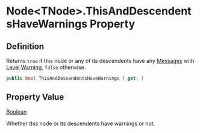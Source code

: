 # Node&lt;TNode&gt;.ThisAndDescendentsHaveWarnings Property
## Definition

Returns `true` if this node or any of its descendents have any [Messages](MrKWatkins.Ast.Message.md) with [Level](MrKWatkins.Ast.Message.Level.md) [Warning](MrKWatkins.Ast.MessageLevel.md#fields), `false` otherwise.

```c#
public bool ThisAndDescendentsHaveWarnings { get; }
```

## Property Value

[Boolean](https://learn.microsoft.com/en-gb/dotnet/api/System.Boolean)

Whether this node or its descendents have warnings or not.
